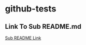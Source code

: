 # github-tests

## Link To Sub README.md

[Sub README Link](https://github.com/TenmaChinen/github-tests/blob/subfolder/README.md)

